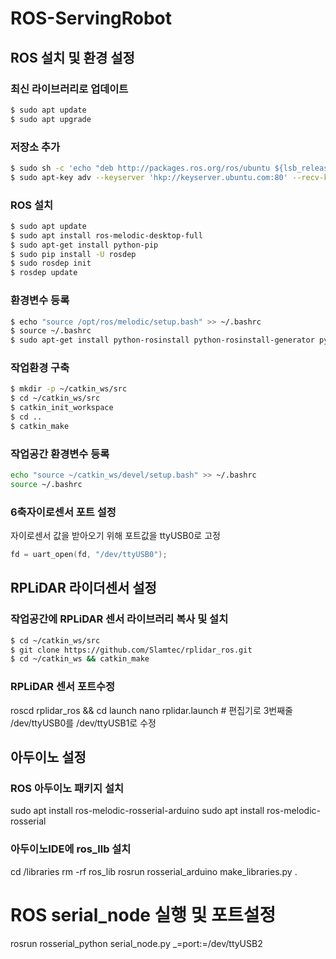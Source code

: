 # ROS-ServingRobot


## ROS 설치 및 환경 설정
### 최신 라이브러리로 업데이트
```bash
$ sudo apt update
$ sudo apt upgrade
```
### 저장소 추가
```bash
$ sudo sh -c 'echo "deb http://packages.ros.org/ros/ubuntu ${lsb_release -sc} main" > /etc/apt/sources.list.d/ros-latest.list'
$ sudo apt-key adv --keyserver 'hkp://keyserver.ubuntu.com:80' --recv-key C1CF6E31E6BADE8868B172B4F42ED6FBAB17C654
```
### ROS 설치
```bash
$ sudo apt update
$ sudo apt install ros-melodic-desktop-full
$ sudo apt-get install python-pip
$ sudo pip install -U rosdep
$ sudo rosdep init
$ rosdep update
```
### 환경변수 등록
```bash
$ echo "source /opt/ros/melodic/setup.bash" >> ~/.bashrc
$ source ~/.bashrc
$ sudo apt-get install python-rosinstall python-rosinstall-generator python-wstool
```
### 작업환경 구축
```bash
$ mkdir -p ~/catkin_ws/src
$ cd ~/catkin_ws/src
$ catkin_init_workspace
$ cd ..
$ catkin_make
```
### 작업공간 환경변수 등록
```bash
echo "source ~/catkin_ws/devel/setup.bash" >> ~/.bashrc
source ~/.bashrc

```
### 6축자이로센서 포트 설정
자이로센서 값을 받아오기 위해 포트값을 ttyUSB0로 고정
```C
fd = uart_open(fd, "/dev/ttyUSB0");
```

## RPLiDAR 라이더센서 설정
### 작업공간에 RPLiDAR 센서 라이브러리 복사 및 설치
```bash
$ cd ~/catkin_ws/src
$ git clone https://github.com/Slamtec/rplidar_ros.git
$ cd ~/catkin_ws && catkin_make
```
### RPLiDAR 센서 포트수정
roscd rplidar_ros && cd launch
nano rplidar.launch # 편집기로 3번째줄 /dev/ttyUSB0를 /dev/ttyUSB1로 수정

## 아두이노 설정
### ROS 아두이노 패키지 설치
sudo apt install ros-melodic-rosserial-arduino
sudo apt install ros-melodic-rosserial

### 아두이노IDE에 ros_llb 설치
cd <arduino IDE path>/libraries
rm -rf ros_lib
rosrun rosserial_arduino make_libraries.py .
# ROS serial_node 실행 및 포트설정
rosrun rosserial_python serial_node.py _=port:=/dev/ttyUSB2
